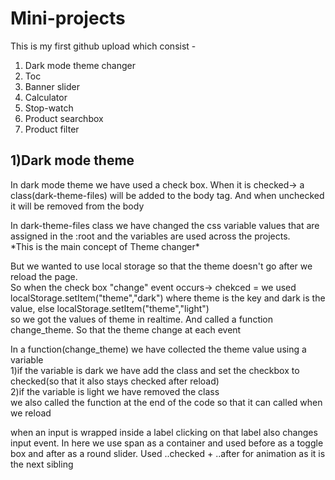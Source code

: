 # Mini-projects
This is my first github upload which consist -
<ol>
    <li>Dark mode theme changer</li>
    <li>Toc</li>
    <li>Banner slider</li>
    <li>Calculator</li>
    <li>Stop-watch</li>
    <li>Product searchbox</li>
    <li>Product filter</li>
</ol>

<h2>1)Dark mode theme</h2>
<p>In dark mode theme we have used a check box. When it is checked-> a class(dark-theme-files) will be added to the body tag. And when unchecked it will be removed from the body</p>

<p>In dark-theme-files class we have changed the css variable values that are assigned in the :root and the variables are used across the projects. <br>*This is the main concept of Theme changer*</p>

<p>But we wanted to use local storage so that the theme doesn't go after we reload the page. <br> 
So when the check box "change" event occurs-> chekced =  we used localStorage.setItem("theme","dark") where theme is the key and dark is the value, else localStorage.setItem("theme","light") <br>
so we got the values of theme in realtime. And called a function change_theme. So that the theme change at each event</p>
<p>In a function(change_theme) we have collected the theme value using a variable <br>1)if the variable is dark we have add the class and set the checkbox to checked(so that it also stays checked after reload) <br>
2)if the variable is light we have removed the class <br> we also called the function at the end of the code so that it can called when we reload</p>
<p>when an input is wrapped inside a label clicking on that label also changes input event. In here we use span as a container and used before as a toggle box and after as a round slider. Used ..checked + ..after for animation as it is the next sibling </p>
